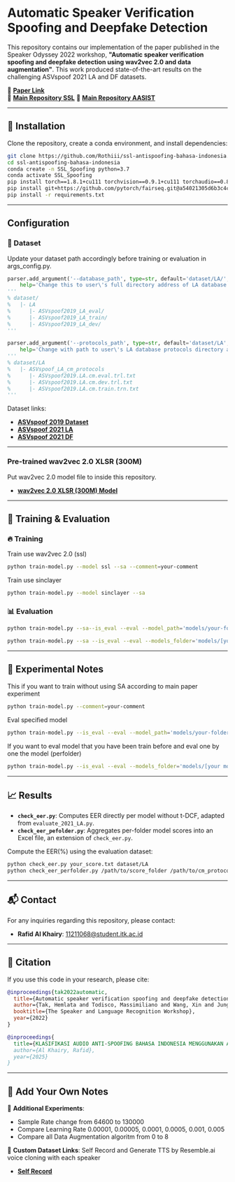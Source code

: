# Automatic Speaker Verification Spoofing and Deepfake Detection

This repository contains our implementation of the paper published in the Speaker Odyssey 2022 workshop, **"Automatic speaker verification spoofing and deepfake detection using wav2vec 2.0 and data augmentation"**. This work produced state-of-the-art results on the challenging ASVspoof 2021 LA and DF datasets.

📄 **[Paper Link](https://arxiv.org/abs/2202.12233)**  
📂 **[Main Repository SSL](https://github.com/TakHemlata/SSL_Anti-spoofing.git)**
📂 **[Main Repository AASIST](https://github.com/clovaai/aasist)**

---

## 🚀 Installation

Clone the repository, create a conda environment, and install dependencies:

```bash
git clone https://github.com/Rothiii/ssl-antispoofing-bahasa-indonesia.git
cd ssl-antispoofing-bahasa-indonesia
conda create -n SSL_Spoofing python=3.7
conda activate SSL_Spoofing
pip install torch==1.8.1+cu111 torchvision==0.9.1+cu111 torchaudio==0.8.1 -f https://download.pytorch.org/whl/torch_stable.html
pip install git+https://github.com/pytorch/fairseq.git@a54021305d6b3c4c5959ac9395135f63202db8f1
pip install -r requirements.txt
```

---
## Configuration
### 📂 Dataset

Update your dataset path accordingly before training or evaluation in args_config.py.

```python
parser.add_argument('--database_path', type=str, default='dataset/LA/',
    help='Change this to user\'s full directory address of LA database (ASVspoof2019 for training & development, ASVspoof2021 for evaluation).')
'''
% dataset/
%   |- LA
%      |- ASVspoof2019_LA_eval/
%      |- ASVspoof2019_LA_train/
%      |- ASVspoof2019_LA_dev/
'''

parser.add_argument('--protocols_path', type=str, default='dataset/LA',
    help='Change with path to user\'s LA database protocols directory address')
'''
% dataset/LA
%   |- ASVspoof_LA_cm_protocols
%      |- ASVspoof2019.LA.cm.eval.trl.txt
%      |- ASVspoof2019.LA.cm.dev.trl.txt 
%      |- ASVspoof2019.LA.cm.train.trn.txt
'''
```

Dataset links:
- **[ASVspoof 2019 Dataset](https://datashare.is.ed.ac.uk/handle/10283/3336)**
- **[ASVspoof 2021 LA](https://zenodo.org/record/4837263#.YnDIinYzZhE)**
- **[ASVspoof 2021 DF](https://zenodo.org/record/4835108#.YnDIb3YzZhE)**

---

### Pre-trained wav2vec 2.0 XLSR (300M)

Put wav2vec 2.0 model file to inside this repository.

- **[wav2vec 2.0 XLSR (300M) Model](https://github.com/pytorch/fairseq/tree/main/examples/wav2vec/xlsr)**

---

## 🎯 Training & Evaluation

### 🔥 Training

Train use wav2vec 2.0 (ssl)
```bash
python train-model.py --model ssl --sa --comment=your-comment
```

Train use sinclayer
```bash
python train-model.py --model sinclayer --sa
```

### 📊 Evaluation

```bash
python train-model.py --sa--is_eval --eval --model_path='models/your-folder/your-model.pth' --eval_output='scores/your-result.txt'

python train-model.py --sa --is_eval --eval --models_folder='models/[your models]/' --eval_output='score_indo/[folder output]'
```


---

## 📌 Experimental Notes

This if you want to train without using SA according to main paper experiment
```bash
python train-model.py --comment=your-comment
```

Eval specified model 
```bash
python train-model.py --is_eval --eval --model_path='models/your-folder/your-model.pth' --eval_output='scores/your-result.txt'
```

If you want to eval model that you have been train before and eval one by one the model (perfolder)
```bash
python train-model.py --is_eval --eval --models_folder='models/[your models]/' --eval_output='score_indo/[folder output]'
```

---

## 📈 Results
- **`check_eer.py`**: Computes EER directly per model without t-DCF, adapted from `evaluate_2021_LA.py`.
- **`check_eer_pefolder.py`**: Aggregates per-folder model scores into an Excel file, an extension of `check_eer.py`.

Compute the EER(%) using the evaluation dataset:
```bash
python check_eer.py your_score.txt dataset/LA
python check_eer_perfolder.py /path/to/score_folder /path/to/cm_protocols
```

---

## 📬 Contact

For any inquiries regarding this repository, please contact:
- **Rafid Al Khairy**: 11211068@student.itk.ac.id

---

## 📖 Citation

If you use this code in your research, please cite:

```bibtex
@inproceedings{tak2022automatic,
  title={Automatic speaker verification spoofing and deepfake detection using wav2vec 2.0 and data augmentation},
  author={Tak, Hemlata and Todisco, Massimiliano and Wang, Xin and Jung, Jee-weon and Yamagishi, Junichi and Evans, Nicholas},
  booktitle={The Speaker and Language Recognition Workshop},
  year={2022}
}
```

```bibtex
@inproceedings{
  title={KLASIFIKASI AUDIO ANTI-SPOOFING BAHASA INDONESIA MENGGUNAKAN AASIST DAN WAV2VEC 2.0 DENGAN AUGMENTASI DATA},
  author={Al Khairy, Rafid},
  year={2025}
}
```

---

## 📝 Add Your Own Notes
📌 **Additional Experiments**: 
- Sample Rate change from 64600 to 130000
- Compare Learning Rate 0.00001, 0.00005, 0.0001, 0.0005, 0.001, 0.005
- Compare all Data Augmentation algoritm from 0 to 8 

📌 **Custom Dataset Links**:
Self Record and Generate TTS by Resemble.ai voice cloning with each speaker
- **[Self Record]()**
